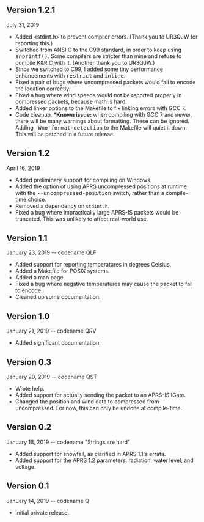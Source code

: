 ## Version 1.2.1
<time datetime="2019-07-31T01:13:29-04:00">July 31, 2019</time>
* Added &lt;stdint.h&gt; to prevent compiler errors.  (Thank you to UR3QJW for reporting this.)
* Switched from ANSI C to the C99 standard, in order to keep using <tt>snprintf()</tt>.  Some compilers are stricter than mine and refuse to compile K&R C with it.  (Another thank you to UR3QJW.)
* Since we switched to C99, I added some tiny performance enhancements with <tt>restrict</tt> and <tt>inline</tt>.
* Fixed a pair of bugs where uncompressed packets would fail to encode the location correctly.
* Fixed a bug where wind speeds would not be reported properly in compressed packets, because math is hard.
* Added linker options to the Makefile to fix linking errors with GCC 7.
* Code cleanup.
*<strong>Known issue:</strong> when compiling with GCC 7 and newer, there will be many warnings about formatting.  These can be ignored.  Adding <tt>-Wno-format-detection</tt> to the Makefile will quiet it down.  This will be patched in a future release.

## Version 1.2
<time datetime="2019-04-16T03:10:07-04:00">April 16, 2019</time>
* Added preliminary support for compiling on Windows.
* Added the option of using APRS uncompressed positions at runtime with the  <tt>--uncompressed-position</tt> switch, rather than a compile-time choice.
* Removed a dependency on <code>stdint.h</code>.
* Fixed a bug where impractically large APRS-IS packets would be truncated.  This was unlikely to affect real-world use.

## Version 1.1
<time datetime="2019-01-23T11:18:00-05:00">January 23, 2019</time> -- codename QLF
* Added support for reporting temperatures in degrees Celsius.
* Added a Makefile for POSIX systems.
* Added a man page.
* Fixed a bug where negative temperatures may cause the packet to fail to encode.
* Cleaned up some documentation.

## Version 1.0
<time datetime="2019-01-21T00:55:00-05:00">January 21, 2019</time> -- codename QRV
* Added significant documentation.

## Version 0.3
<time datetime="2019-01-20T23:04:02-05:00">January 20, 2019</time> -- codename QST
* Wrote help.
* Added support for actually sending the packet to an APRS-IS IGate.
* Changed the position and wind data to compressed from uncompressed.  For now, this can only be undone at compile-time.

## Version 0.2
<time datetime="2019-01-18">January 18, 2019</time> -- codename "Strings are hard"
* Added support for snowfall, as clarified in APRS 1.1's errata.
* Added support for the APRS 1.2 parameters: radiation, water level, and voltage.

## Version 0.1
<time datetime="2019-01-14T22:15:00-05:00">January 14, 2019</time> -- codename Q
* Initial private release.
